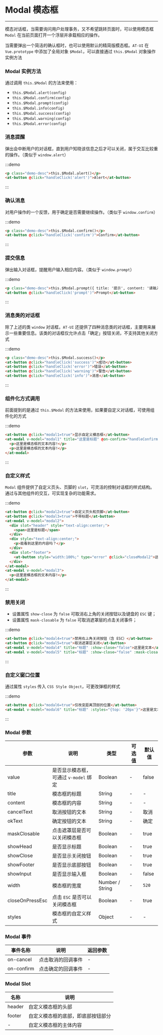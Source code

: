 
# Modal 模态框

----

模态对话框，当需要询问用户处理事务，又不希望跳转页面时，可以使用模态框 `Modal` 在当前页面打开一个浮层并承载相应的操作。

当需要弹出一个简洁的确认框时，也可以使用默认的精简版模态框。`AT-UI` 在 `Vue.prototype` 中添加了全局对象 `$Modal`，可以直接通过 `this.$Modal` 对象操作实例方法

### Modal 实例方法

通过调用 `this.$Modal` 的方法来使用：
- `this.$Modal.alert(config)`
- `this.$Modal.confirm(config)`
- `this.$Modal.prompt(config)`
- `this.$Modal.info(config)`
- `this.$Modal.success(config)`
- `this.$Modal.warning(config)`
- `this.$Modal.error(config)`

### 消息提醒

弹出会中断用户的对话框，直到用户知晓该信息之后才可以关闭，属于交互比较重的操作。（类似于 `window.alert`）

:::demo
```html
<p class="demo-desc">this.$Modal.alert()</p>
<at-button @click="handleClick('alert')">Alert</at-button>
```
:::

### 确认消息

对用户操作的一个反馈，用于确定是否需要继续操作。（类似于 `window.confirm`）

:::demo
```html
<p class="demo-desc">this.$Modal.confirm()</p>
<at-button @click="handleClick('confirm')">Confirm</at-button>
```
:::

### 提交信息

弹出输入对话框，提醒用户输入相应内容。（类似于 `window.prompt`）

:::demo
```html
<p class="demo-desc">this.$Modal.prompt({ title: '提示', content: '请输入邮件地址：' })</p>
<at-button @click="handleClick('prompt')">Prompt</at-button>
```
:::

### 消息类的对话框

除了上述的类 `window` 对话框，`AT-UI` 还提供了四种消息类的对话框，主要用来展示一些重要信息。该类的对话框仅允许点击「确定」按钮关闭，不支持其他关闭方式

:::demo
```html
<p class="demo-desc">this.$Modal.success()</p>
<at-button @click="handleClick('success')">成功</at-button>
<at-button @click="handleClick('error')">错误</at-button>
<at-button @click="handleClick('warning')">警告</at-button>
<at-button @click="handleClick('info')">消息</at-button>
```
:::

### 组件化方式调用

前面提到的是通过 `this.$Modal` 的方法来使用，如果要自定义对话框，可使用组件化的方式

:::demo
```html
<at-button @click="modal1=true">显示自定义模态框</at-button>
<at-modal v-model="modal1" title="这里是标题" @on-confirm="handleConfirm" @on-cancel="handleCancel">
  <p>这里是模态框的文本内容!</p>
  <p>这里是模态框的文本内容!</p>
</at-modal>
```
:::

### 自定义样式

`Modal` 组件提供了自定义页头、页脚的 `slot`，可灵活的控制对话框的样式结构。通过与其他组件的交互，可实现复杂的功能需求。

:::demo
```html
<at-button @click="modal2=true">自定义页头和页脚</at-button>
<at-button @click="modal3=true">不带标题</at-button>
<at-modal v-model="modal2">
  <div slot="header" style="text-align:center;">
    <span>这里是标题</span>
  </div>
  <div style="text-align:center;">
    <p>能看到这里的内容吗？</p>
  </div>
  <div slot="footer">
    <at-button style="width:100%;" type="error" @click="closeModal2">这里是按钮</at-button>
  </div>
</at-modal>
<at-modal v-model="modal3">
  <p>这里是模态框的文本内容!</p>
</at-modal>
```
:::

### 禁用关闭

- 设置属性 `show-close` 为 `false` 可取消右上角的关闭按钮以及键盘的 `ESC` 键；
- 设置属性 `mask-closable` 为 `false` 可取消遮罩层的点击关闭事件；

:::demo
```html
<at-button @click="modal4=true">禁用右上角关闭按钮（含 ESC）</at-button>
<at-button @click="modal5=true">取消遮罩层关闭</at-button>
<at-modal v-model="modal4" title="标题" :show-close="false">这里是文本</at-modal>
<at-modal v-model="modal5" title="标题" :show-close="false" :mask-closable="false">这里是文本</at-modal>
```
:::

### 自定义窗口位置

通过属性 `styles` 传入 `CSS Style Object`，可更改弹框的样式

:::demo
```html
<at-button @click="modal6=true">仅改变距离顶部的位置</at-button>
<at-modal v-model="modal6" title="标题" :styles="{top: '20px'}">这里是文本内容</at-modal>
```
:::

### Modal 参数

| 参数      | 说明          | 类型      | 可选值                           | 默认值  |
|---------- |-------------- |---------- |--------------------------------  |-------- |
| value | 是否显示模态框，可通过 `v-model` 绑定 | Boolean | - | false |
| title | 模态框的标题 | String | - | - |
| content | 模态框的内容 | String | - | - |
| cancelText | 取消按钮的文本 | String | - | 取消 |
| okText | 确定按钮的文本 | String | - | 确定 |
| maskClosable | 点击遮罩层是否可以关闭模态框 | Boolean | - | true |
| showHead | 是否显示标题 | Boolean | - | true |
| showClose | 是否显示关闭按钮 | Boolean | - | true |
| showFooter | 是否显示底部按钮 | Boolean | - | true |
| showInput | 是否显示输入框 | Boolean | - | false |
| width | 模态框的宽度 | Number / String | - | `520` |
| closeOnPressEsc | 点击 `ESC` 是否可以关闭模态框 | Boolean | - | true |
| styles | 模态框的自定义样式 | Object | - | - |

### Modal 事件

| 事件名称 | 说明          | 返回参数  |
|---------- |-------------- |---------- |
| on-cancel | 点击取消的回调事件 | - |
| on-confirm | 点击确定的回调事件 | - |

### Modal Slot

| 名称     | 说明          |
|-------- |------------------- |
| header | 自定义模态框的头部 |
| footer | 自定义模态框的底部，即底部按钮部分 |
| - | 自定义模态框的主体内容 |

<style lang="sass" scoped>
  .demo-desc {
    margin: 8px 0;
    color: #8DABC4;
    font-size: 12px;
  }
</style>

<script>
  export default {
    data () {
      return {
        modal1: false,
        modal2: false,
        modal3: false,
        modal4: false,
        modal5: false,
        modal6: false
      }
    },
    methods: {
      handleClick (type) {
        if (type === 'alert') {
          this.$Modal.alert({
            title: '这里是标题名称',
            content: '这里是文本内容'
          })
        } else if (type === 'confirm') {
          this.$Modal.confirm({
            title: '提示',
            content: '此操作需要非常谨慎，您确定要这么做吗？'
          }).then(() => {
            this.$Message('点击了「确认」按钮')
          }).catch(() => {
            this.$Message('点击了「取消」按钮')
          })

        } else if (type === 'prompt') {
          this.$Modal.prompt({
            title: '提示',
            content: '请输入邮件地址：'
          }).then((data) => {
            this.$Message(`点击了「确认」按钮，输入框的值为 ${data.value}`)
          }).catch(() => {
            this.$Message('点击了「取消」按钮')
          })
        } else if (type === 'info') {
          this.$Modal.info({
            content: '这里是提示的消息'
          })
        } else if (type === 'success') {
          this.$Modal.success({
            content: '这里是成功的消息'
          })
        } else if (type === 'warning') {
          this.$Modal.warning({
            content: '这里是警告的消息'
          })
        } else if (type === 'error') {
          this.$Modal.error({
            content: '这里是错误的消息'
          })
        }
      },
      handleConfirm () {
        console.log('Confirm')
      },
      handleCancel () {
        console.log('Cancel')
      },
      closeModal2 () {
        this.modal2 = false
      }
    }
  }
</script>
